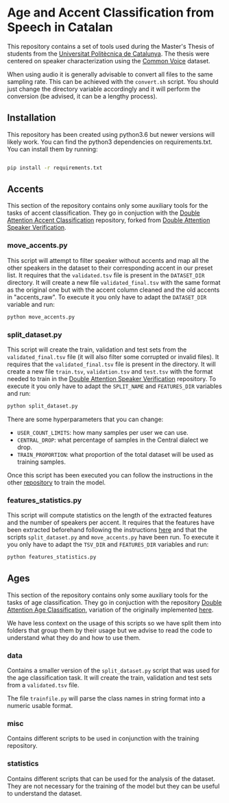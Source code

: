 # Age and Accent Classification from Speech in Catalan

This repository contains a set of tools used during the Master's Thesis of students from the [Universitat Politècnica de Catalunya](https://www.upc.edu/ca). The thesis were centered on speaker characterization using the [Common Voice](https://commonvoice.mozilla.org/) dataset.

When using audio it is generally advisable to convert all files to the same sampling rate. This can be achieved with the `convert.sh` script. You should just change the directory variable accordingly and it will perform the conversion (be advised, it can be a lengthy process).

## Installation

This repository has been created using python3.6 but newer versions will likely work. You can find the python3 dependencies on requirements.txt. You can install them by running:

```bash

pip install -r requirements.txt

```

## Accents

This section of the repository contains only some auxiliary tools for the tasks of accent classification. They go in conjuction with the [Double Attention Accent Classification](https://github.com/SirBernardPhilip/DoubleAttentionAccentClassification.git) repository, forked from [Double Attention Speaker Verification](https://github.com/miquelindia90/DoubleAttentionSpeakerVerification).


### move_accents.py

This script will attempt to filter speaker without accents and map all the other speakers in the dataset to their corresponding accent in our preset list. It requires that the `validated.tsv` file is present in the `DATASET_DIR` directory. It will create a new file `validated_final.tsv` with the same format as the original one but with the accent column cleaned and the old accents in "accents_raw". To execute it you only have to adapt the `DATASET_DIR` variable and run:

```bash
python move_accents.py
```

### split_dataset.py

This script will create the train, validation and test sets from the `validated_final.tsv` file (it will also filter some corrupted or invalid files). It requires that the `validated_final.tsv` file is present in the directory. It will create a new file `train.tsv`, `validation.tsv` and `test.tsv` with the format needed to train in the [Double Attention Speaker Verification](https://github.com/SirBernardPhilip/DoubleAttentionAccentClassification.git) repository. To execute it you only have to adapt the `SPLIT_NAME` and `FEATURES_DIR` variables and run:

```bash
python split_dataset.py
```

There are some hyperparameters that you can change:
* `USER_COUNT_LIMITS`: how many samples per user we can use.
* `CENTRAL_DROP`: what percentage of samples in the Central dialect we drop.
* `TRAIN_PROPORTION`: what proportion of the total dataset will be used as training samples.

Once this script has been executed you can follow the instructions in the other [repository](https://github.com/SirBernardPhilip/DoubleAttentionAccentClassification.git) to train the model.


### features_statistics.py

This script will compute statistics on the length of the extracted features and the number of speakers per accent. It requires that the features have been extracted beforehand following the instructions [here](https://github.com/SirBernardPhilip/DoubleAttentionSpeakerVerification#feature-extraction) and that the scripts `split_dataset.py` and `move_accents.py` have been run. To execute it you only have to adapt the `TSV_DIR` and `FEATURES_DIR` variables and run:

```bash
python features_statistics.py
```

## Ages

This section of the repository contains only some auxiliary tools for the tasks of age classification. They go in conjuction with the repository [Double Attention Age Classification](https://github.com/SirBernardPhilip/DoubleAttentionAgeClassification), variation of the originally implemented [here](https://github.com/miquelindia90/DoubleAttentionSpeakerVerification).

We have less context on the usage of this scripts so we have split them into folders that group them by their usage but we advise to read the code to understand what they do and how to use them.

### data
Contains a smaller version of the `split_dataset.py` script that was used for the age classification task. It will create the train, validation and test sets from a `validated.tsv` file.

The file `trainfile.py` will parse the class names in string format into a numeric usable format.

### misc
Contains different scripts to be used in conjunction with the training repository. 

### statistics

Contains different scripts that can be used for the analysis of the dataset. They are not necessary for the training of the model but they can be useful to understand the dataset.
